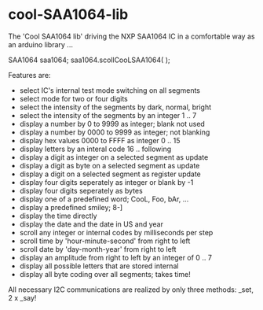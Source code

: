 cool-SAA1064-lib
================

The 'Cool SAA1064 lib' driving the NXP SAA1064 IC
in a comfortable way as an arduino library ...

SAA1064 saa1064;
saa1064.scollCooLSAA1064( );

Features are:

- select IC's internal test mode switching on all segments
- select mode for two or four digits
- select the intensity of the segments by dark, normal, bright
- select the intensity of the segments by an integer 1 .. 7 
- display a number by 0 to 9999 as integer; blank not used
- display a number by 0000 to 9999 as integer; not blanking
- display hex values 0000 to FFFF as integer 0 .. 15
- display letters by an interal code 16 .. following
- display a digit as integer on a selected segment as update
- display a digit as byte on a selected segment as update
- display a digit on a selected segment as register update
- display four digits seperately as integer or blank by -1
- display four digits seperately as bytes
- display one of a predefined word; CooL, Foo, bAr, ...
- display a predefined smiley; 8-]
- display the time directly
- display the date and the date in US and year
- scroll any integer or internal codes by milliseconds per step
- scroll time by 'hour-minute-second' from right to left
- scroll date by 'day-month-year' from right to left
- display an amplitude from right to left by an integer of 0 .. 7
- display all possible letters that are stored internal
- display all byte coding over all segments; takes time!

All necessary I2C communications are realized by only three methods: _set, 2 x _say!
